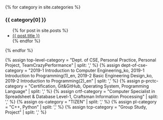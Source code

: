 ﻿---
layout: default
---

{% for category in site.categories %}
<h3>{{ category[0] }}</h3>
<ul>
	{% for post in site.posts %}
	<li>
		<a href="{{ post.url }}">{{ post.title }}</a>
	</li>
	{% endfor %}
</ul>
{% endfor %}

<!--Reference : https://shopify.github.io/liquid/filters/newline_to_br/ -->
<!--Reference : https://heliumdev.com/blog/create-an-array-in-shopifys-liquid -->
{% assign top-level-category = "Dept. of CSE, Personal Practice, Personal Project, TeamCrazyPerformance" | split: ',' %}
{% assign dept-of-cse-category = "2019-1 Introduction to Computer Engineering_ko, 2019-1 Introduction to Programming(1)_en, 2019-2 Basic Engineering Design_ko, 2019-2 Introduction to Programming(2)_en" | split: ',' %}
{% assign p-prctc-category = "Certification, Git&GitHub, Operating System, Programming Language" | split: ',' %}
{% assign crtf-category = "Computer Specialist in Spreadsheet & Database Level-1, Craftsman Information Processing" | split: ',' %}
{% assign os-category = "TIZEN" | split: ',' %}
{% assign pl-category = "C++, Python" | split: ',' %}
{% assign tcp-category = "Group Study, Project" | split: ',' %}